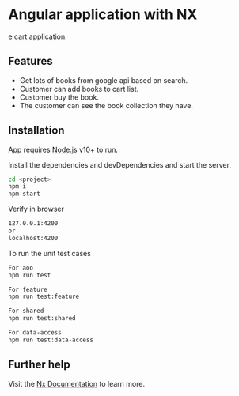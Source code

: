 # Angular application with NX

e cart application.

## Features

- Get lots of books from google api based on search.
- Customer can add books to cart list.
- Customer buy the book.
- The customer can see the book collection they have.

## Installation

App requires [Node.js](https://nodejs.org/) v10+ to run.

Install the dependencies and devDependencies and start the server.

```sh
cd <project>
npm i
npm start
```

Verify in browser

```sh
127.0.0.1:4200
or
localhost:4200
```

To run the unit test cases

```sh
For aoo
npm run test

For feature
npm run test:feature

For shared
npm run test:shared

For data-access
npm run test:data-access
```

## Further help

Visit the [Nx Documentation](https://nx.dev/angular) to learn more.
